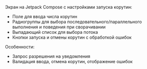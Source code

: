 Экран на Jetpack Compose с настройками запуска корутин:

- Поле для ввода числа корутин
- Радиогруппы для выбора последовательного/параллельного выполнения и поведения при сворачивании
- Выпадающий список для выбора потока
- Кнопки запуска и отмены корутин с обработкой ошибок
  
Особенности:

- Запрос разрешения на уведомления
- Валидация ввода, отмена корутин, отображение ошибок
